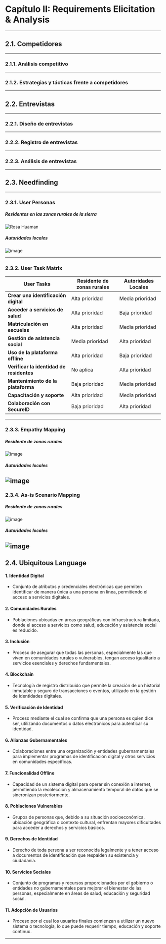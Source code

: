 # Capítulo II: Requirements Elicitation & Analysis
---
## 2.1. Competidores
---
### 2.1.1. Análisis competitivo
---
### 2.1.2. Estrategias y tácticas frente a competidores
---
## 2.2. Entrevistas
---
### 2.2.1. Diseño de entrevistas
---
### 2.2.2. Registro de entrevistas
---
### 2.2.3. Análisis de entrevistas
---
## 2.3. Needfinding
---
### 2.3.1. User Personas

##### Residentes en las zonas rurales de la sierra
![Rosa Huaman](https://github.com/user-attachments/assets/9e83f34b-f844-46b0-ae59-c36b1cf963ad)

##### Autoridades locales
![image](https://github.com/user-attachments/assets/f196e68b-38f8-4408-a3e4-a38158b86ff9)

---
### 2.3.2. User Task Matrix
| **User Tasks**                        | **Residente de zonas rurales**                     | **Autoridades Locales**                                           |
|---------------------------------------|------------------------------------------------------------------|-------------------------------------------------------------------|
| **Crear una identificación digital**  | Alta prioridad                                                   | Media prioridad                                                   |
| **Acceder a servicios de salud**      | Alta prioridad                                                   | Baja prioridad                                                    |
| **Matriculación en escuelas**         | Alta prioridad                                                   | Media prioridad                                                   |
| **Gestión de asistencia social**      | Media prioridad                                                  | Alta prioridad                                                    |
| **Uso de la plataforma offline**      | Alta prioridad                                                   | Baja prioridad                                                    |
| **Verificar la identidad de residentes** | No aplica                                                      | Alta prioridad                                                    |
| **Mantenimiento de la plataforma**    | Baja prioridad                                                   | Media prioridad                                                   |
| **Capacitación y soporte**            | Alta prioridad                                                   | Media prioridad                                                   |
| **Colaboración con SecureID**         | Baja prioridad                                                   | Alta prioridad                                                    |
---
### 2.3.3. Empathy Mapping
##### Residente de zonas rurales
![image](https://github.com/user-attachments/assets/20146d90-e320-4548-a571-a0642a7b9693)
##### Autoridades locales
![image](https://github.com/user-attachments/assets/1f38095d-1585-4663-a5c0-e75765d104ad)
---
### 2.3.4. As-is Scenario Mapping
##### Residente de zonas rurales
![image](https://github.com/user-attachments/assets/52519b63-ff33-4f6e-8ac5-83d4206296a9)
##### Autoridades locales
![image](https://github.com/user-attachments/assets/396adbc1-09a5-4032-bbf4-3f8ead196869)
---
## 2.4. Ubiquitous Language
#### 1. **Identidad Digital**
   - Conjunto de atributos y credenciales electrónicas que permiten identificar de manera única a una persona en línea, permitiendo el acceso a servicios digitales.

#### 2. **Comunidades Rurales**
   - Poblaciones ubicadas en áreas geográficas con infraestructura limitada, donde el acceso a servicios como salud, educación y asistencia social es reducido.

#### 3. **Inclusión**
   - Proceso de asegurar que todas las personas, especialmente las que viven en comunidades rurales o vulnerables, tengan acceso igualitario a servicios esenciales y derechos fundamentales.

#### 4. **Blockchain**
   - Tecnología de registro distribuido que permite la creación de un historial inmutable y seguro de transacciones o eventos, utilizado en la gestión de identidades digitales.

#### 5. **Verificación de Identidad**
   - Proceso mediante el cual se confirma que una persona es quien dice ser, utilizando documentos o datos electrónicos para autenticar su identidad.

#### 6. **Alianzas Gubernamentales**
   - Colaboraciones entre una organización y entidades gubernamentales para implementar programas de identificación digital y otros servicios en comunidades específicas.

#### 7. **Funcionalidad Offline**
   - Capacidad de un sistema digital para operar sin conexión a internet, permitiendo la recolección y almacenamiento temporal de datos que se sincronizan posteriormente.

#### 8. **Poblaciones Vulnerables**
   - Grupos de personas que, debido a su situación socioeconómica, ubicación geográfica o contexto cultural, enfrentan mayores dificultades para acceder a derechos y servicios básicos.

#### 9. **Derechos de Identidad**
   - Derecho de toda persona a ser reconocida legalmente y a tener acceso a documentos de identificación que respalden su existencia y ciudadanía.

#### 10. **Servicios Sociales**
   - Conjunto de programas y recursos proporcionados por el gobierno o entidades no gubernamentales para mejorar el bienestar de las personas, especialmente en áreas de salud, educación y seguridad social.

#### 11. **Adopción de Usuarios**
   - Proceso por el cual los usuarios finales comienzan a utilizar un nuevo sistema o tecnología, lo que puede requerir tiempo, educación y soporte continuo.
---